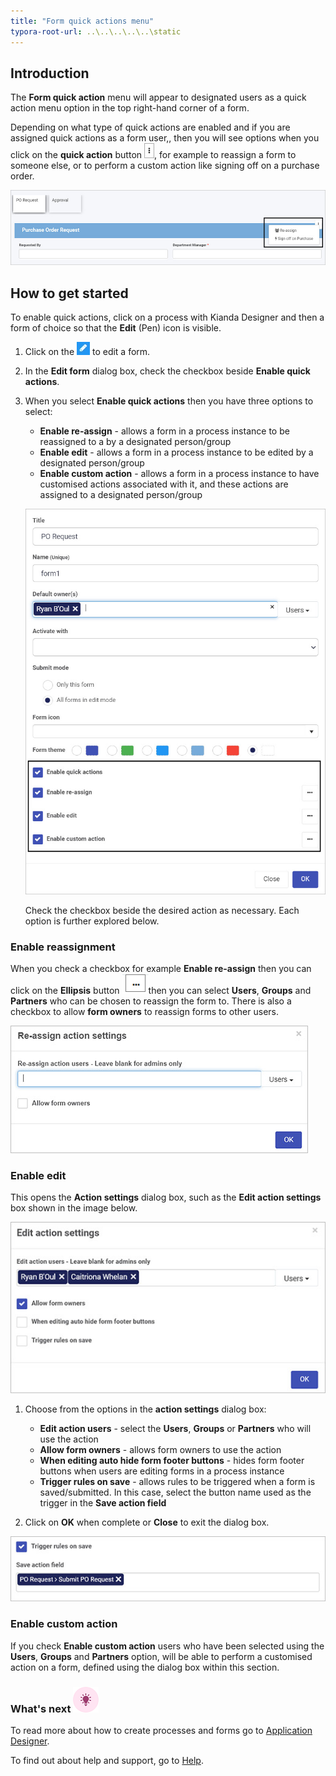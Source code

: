 ```yaml
---
title: "Form quick actions menu"
typora-root-url: ..\..\..\..\..\static
---
```


## Introduction

The **Form quick action** menu will appear to designated users as a quick action menu option in the top right-hand corner of a form.

Depending on what type of quick actions are enabled and if you are assigned quick actions as a form user,, then you will see options when you click on the **quick action** button ![Quick action menu](/images/quick-action-button.jpg), for example to reassign a form to someone else, or to perform a custom action like signing off on a purchase order.

 ![Quick action menu](/images/quick-action-view.jpg)



## How to get started

To enable quick actions, click on a process with Kianda Designer and then a form of choice so that the **Edit** (Pen) icon is visible.

1. Click on the  ![Edit pen icon](/images/penicon.png) to edit a form.

2. In the **Edit form** dialog box, check the checkbox beside **Enable quick actions**. 

3. When you select **Enable quick actions** then you have three options to select:

    - **Enable re-assign** - allows a form in a process instance to be reassigned to a by a designated person/group
    - **Enable edit** - allows a form in a process instance to be edited by a designated person/group
    - **Enable custom action** - allows a form in a process instance to have customised actions associated with it, and these actions are assigned to a designated person/group

    ![Quick action menu](/images/setting-quick-actions.jpg)

    Check the checkbox beside the desired action as necessary. Each option is further explored below.


### Enable reassignment

When you check a checkbox for example **Enable re-assign** then you can click on the **Ellipsis** button ![Ellipsis button](/images/ellipsis-frame)then you can select **Users**, **Groups** and **Partners** who can be chosen to reassign the form to. There is also a checkbox to allow **form owners** to reassign forms to other users. 

![Re-assign action settings](/images/reassign-action-settings.jpg)

### Enable edit

This opens the **Action settings** dialog box, such as the **Edit action settings** box shown in the image below.

![Edit action settings](/images/edit-action-settings.jpg)



1. Choose from the options in the **action settings** dialog box:

   - **Edit action users** - select the **Users**, **Groups** or **Partners** who will use the action
   - **Allow form owners** - allows form owners to use the action
   - **When editing auto hide form footer buttons** - hides form footer buttons when users are editing forms in a process instance
   - **Trigger rules on save** - allows rules to be triggered when a form is saved/submitted. In this case, select the button name used as the trigger in the **Save action field** 

2. Click on **OK** when complete or **Close** to exit the dialog box. 

  ![Trigger rule quick action](/images/trigger-rule-quick-action.jpg)

### Enable custom action 

If you check **Enable custom action** users who have been selected using the **Users**, **Groups** and **Partners** option, will be able to perform a customised action on a form, defined using the dialog box within this section.



### What's next  ![Idea icon](/images/18.png) ###

To read more about how to create processes and forms go to [Application Designer](/docs/platform/application-designer/).

To find out about help and support, go to [Help](/docs/platform/administration/help).

